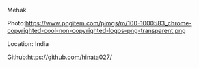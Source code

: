 Mehak

Photo:https://www.pngitem.com/pimgs/m/100-1000583_chrome-copyrighted-cool-non-copyrighted-logos-png-transparent.png

Location: India

Github:https://github.com/hinata027/
